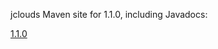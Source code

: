 jclouds Maven site for 1.1.0, including Javadocs:

[1.1.0](http://demobox.github.com/jclouds-maven-site-1.1.0/1.1.0/jclouds-multi/)